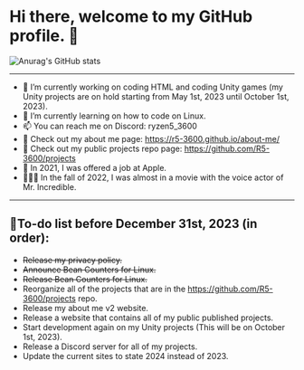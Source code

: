 # Hi there, welcome to my GitHub profile. 👋




![Anurag's GitHub stats](https://github-stat-counter-r5-3600.vercel.app/api?username=R5-3600&include_all_commits=true&count_private=true&show_icons=true&theme=transparent)




__________________________________________________________________________________________________________________________________________________________




- 🔭 I’m currently working on coding HTML and coding Unity games (my Unity projects are on hold starting from May 1st, 2023 until October 1st, 2023).
- 🌱 I’m currently learning on how to code on Linux.
- 📫 You can reach me on Discord: ryzen5_3600
- 🔗 Check out my about me page: https://r5-3600.github.io/about-me/
- 🔗 Check out my public projects repo page: https://github.com/R5-3600/projects
- 🍎 In 2021, I was offered a job at Apple.
- 🦸‍♂️🎥 In the fall of 2022, I was almost in a movie with the voice actor of Mr. Incredible.




__________________________________________________________________________________________________________________________________________________________




## 📝To-do list before December 31st, 2023 (in order):
- ~~Release my privacy policy.~~
- ~~Announce Bean Counters for Linux.~~
- ~~Release Bean Counters for Linux.~~
- Reorganize all of the projects that are in the https://github.com/R5-3600/projects repo.
- Release my about me v2 website.
- Release a website that contains all of my public published projects.
- Start development again on my Unity projects (This will be on October 1st, 2023).
- Release a Discord server for all of my projects.
- Update the current sites to state 2024 instead of 2023.


